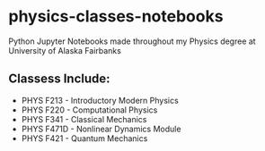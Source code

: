 # physics-classes-notebooks
Python Jupyter Notebooks made throughout my Physics degree at University of Alaska Fairbanks

## Classess Include:
- PHYS F213 - Introductory Modern Physics
- PHYS F220 - Computational Physics
- PHYS F341 - Classical Mechanics
- PHYS F471D - Nonlinear Dynamics Module
- PHYS F421 - Quantum Mechanics
